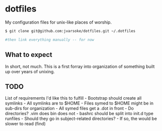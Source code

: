 dotfiles
========

My configuration files for unix-like places of worship.

``` bash
$ git clone git@github.com:jvarsoke/dotfiles.git ~/.dotfiles

#then link everything manually -- for now

```

## What to expect
In short, not much.  This is a first forray into organization of something built up over years of unixing.

## TODO
List of requirements I'd like this to fulfill
	- Bootstrap should create all symlinks
	- All symlinks are to $HOME
	- Files symed to $HOME might be in sub-dirs for organization
	- All symed files get a .dot in front
	- Do directories?
	  .vim does
	  bin does not
	- bashrc should be split into init.d type runfiles
	- Should they go in subject-related directories?
	- If so, the would be slower to read (find)

